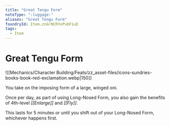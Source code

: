```yaml
---
title: "Great Tengu Form"
noteType: ":luggage:"
aliases: "Great Tengu Form"
foundryId: Item.znGrNCRYoPvbFiuE
tags:
  - Item
---
```


# Great Tengu Form
![[Mechanics/Character Building/Feats/zz_asset-files/icons-sundries-books-book-red-exclamation.webp|150]]

You take on the imposing form of a large, winged oni.

Once per day, as part of using Long-Nosed Form, you also gain the benefits of 4th-level _[[Enlarge]]_ and _[[Fly]]_.

This lasts for 5 minutes or until you shift out of your Long-Nosed Form, whichever happens first.


